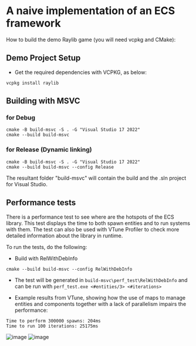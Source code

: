 # A naive implementation of an ECS framework

How to build the demo Raylib game (you will need vcpkg and CMake):

## Demo Project Setup

- Get the required dependencies with VCPKG, as below:

```
vcpkg install raylib
```

## Building with MSVC
### for Debug
```
cmake -B build-msvc -S . -G "Visual Studio 17 2022"
cmake --build build-msvc
```

### for Release (Dynamic linking)
```
cmake -B build-msvc -S . -G "Visual Studio 17 2022"
cmake --build build-msvc --config Release
```

The resultant folder "build-msvc" will contain the build and the .sln project for Visual Studio.

## Performance tests

There is a performance test to see where are the hotspots of the ECS library. This test displays the time to both spawn entities and to run systems with them.
The test can also be used with VTune Profiler to check more detailed information about the library in runtime.

To run the tests, do the following:
* Build with RelWithDebInfo
```
cmake --build build-msvc --config RelWithDebInfo
```
* The test will be generated in `build-msvc\perf_test\RelWithDebInfo` and can be run with `perf_test.exe <#entities/3> <#iterations>`

* Example results from VTune, showing how the use of maps to manage entities and components together with a lack of parallelism impairs the performance:
```
Time to perform 300000 spawns: 204ms
Time to run 100 iterations: 25175ms
```

![image](https://github.com/g-lujan/cpp-ecs-raylib/assets/23530029/71cdbc37-9d5e-45c6-a503-f51775e1deaa)
![image](https://github.com/g-lujan/cpp-ecs-raylib/assets/23530029/89f234ee-4353-4155-870d-10e336eb0a76)

  
